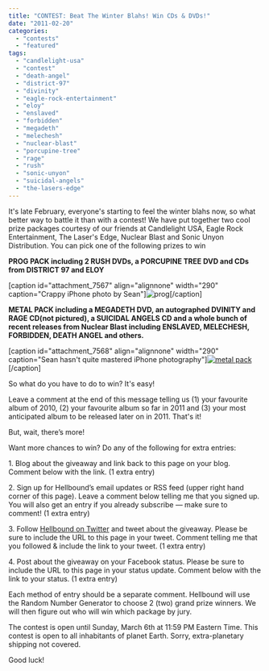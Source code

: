 ```yaml
---
title: "CONTEST: Beat The Winter Blahs! Win CDs & DVDs!"
date: "2011-02-20"
categories: 
  - "contests"
  - "featured"
tags: 
  - "candlelight-usa"
  - "contest"
  - "death-angel"
  - "district-97"
  - "divinity"
  - "eagle-rock-entertainment"
  - "eloy"
  - "enslaved"
  - "forbidden"
  - "megadeth"
  - "melechesh"
  - "nuclear-blast"
  - "porcupine-tree"
  - "rage"
  - "rush"
  - "sonic-unyon"
  - "suicidal-angels"
  - "the-lasers-edge"
---
```


It's late February, everyone's starting to feel the winter blahs now, so what better way to battle it than with a contest! We have put together two cool prize packages courtesy of our friends at Candlelight USA, Eagle Rock Entertainment, The Laser's Edge, Nuclear Blast and Sonic Unyon Distribution. You can pick one of the following prizes to win

**PROG PACK including 2 RUSH DVDs, a PORCUPINE TREE DVD and CDs from DISTRICT 97 and ELOY**

\[caption id="attachment\_7567" align="alignnone" width="290" caption="Crappy iPhone photo by Sean"\]![](http://www.hellbound.ca/wp-content/uploads/2011/02/prog-e1298213224456-290x388.jpg "prog")\[/caption\]

**METAL PACK including a MEGADETH DVD, an autographed DVINITY and RAGE CD(not pictured), a SUICIDAL ANGELS CD and a whole bunch of recent releases from Nuclear Blast including ENSLAVED, MELECHESH, FORBIDDEN, DEATH ANGEL and others.**

\[caption id="attachment\_7568" align="alignnone" width="290" caption="Sean hasn't quite mastered iPhone photography"\][![](http://www.hellbound.ca/wp-content/uploads/2011/02/metal-pack-290x216.jpg "metal pack")](http://www.hellbound.ca/wp-content/uploads/2011/02/metal-pack.jpg)\[/caption\]

So what do you have to do to win? It's easy!

Leave a comment at the end of this message telling us (1) your favourite album of 2010, (2) your favourite album so far in 2011 and (3) your most anticipated album to be released later on in 2011. That's it!

But, wait, there’s more!

Want more chances to win? Do any of the following for extra entries:

1\. Blog about the giveaway and link back to this page on your blog. Comment below with the link. (1 extra entry)

2\. Sign up for Hellbound’s email updates or RSS feed (upper right hand corner of this page). Leave a comment below telling me that you signed up. You will also get an entry if you already subscribe — make sure to comment! (1 extra entry)

3\. Follow [Hellbound on Twitter](http://twitter.com/hellboundmetal) and tweet about the giveaway. Please be sure to include the URL to this page in your tweet. Comment telling me that you followed & include the link to your tweet. (1 extra entry)

4\. Post about the giveaway on your Facebook status. Please be sure to include the URL to this page in your status update. Comment below with the link to your status. (1 extra entry)

Each method of entry should be a separate comment. Hellbound will use the Random Number Generator to choose 2 (two) grand prize winners. We will then figure out who will win which package by jury.

The contest is open until Sunday, March 6th at 11:59 PM Eastern Time. This contest is open to all inhabitants of planet Earth. Sorry, extra-planetary shipping not covered.

Good luck!
